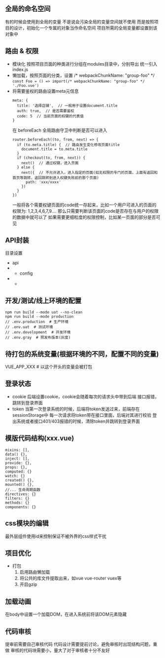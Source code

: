 ## 全局的命名空间
有的时候会使用到全局的变量
不是说会污染全局的变量空间就不使用
而是按照项目的设计，初始化一个专属的对象当作命名空间
项目所需的全局变量都设置到该对象中

## 路由 & 权限
- 模块化
  按照项目页面的种类进行分组在modules目录中，分别导出
  统一引入index.js
- 懒加载，按照页面的分类，设置 /* webpackChunkName: "group-foo" */
  `const Foo = () => import(/* webpackChunkName: "group-foo" */ './Foo.vue')`
- 将需要鉴权的路由设置meta元信息
  ```
  meta: {
    title: '选择店铺',  // 一般用于设置document.title
    auth: true,  // 是否需要鉴权
    code: 5  // 当前页面的权键的代表值
  }
  ```
  在 beforeEach 全局路由守卫中判断是否可以进入
  ```
  router.beforeEach((to, from, next) => {
    if (to.meta.title) {  // 路由发生变化修改页面title
      document.title = to.meta.title
    }
    if (checkout(to, from, next)) {
      next()  // 通过权键，进入页面
    } else {
      next({  // 不允许进入，进入指定的页面(如无权限的专门的页面，上面有返回和首页等跳转，返回跳转到进入权键失败前的那个页面)
        path: 'xxx/xxxx'
      })
    }
  })
  ```
  一般将各个需要权键页面的code统一存起来，比如一个用户可进入的页面的权限为: 1,2,3,4,6,7,9....
  那么只需要判断该页面的code是否存在与用户的权限的数据中就可以了
  如果需要更细粒度的权限控制，比如某一页面的部分是否可见

## API封装
目录设置
- api
- - config
- - 


## 开发/测试/线上环境的配置
```
npm run build --mode uat --no-clean
npm run build --mode production
// .env.production  # 生产环境
// .env.uat  # 测试环境
// .env.development  # 开发环境
// .env.gray  # 预发布版本(灰度)
```

## 待打包的系统变量(根据环境的不同，配置不同的变量)
VUE_APP_XXX  # 以这个开头的变量会被打包

## 登录状态
- cookie
  后端设置cookie，cookie会随着每次的请求头中带到后端
  接口报错，跳转到登录界面
- token
  当第一次登录系统的时候，后端将token发送过来，前端存在sessionStorage中
  每一次请求将token带在接口里面，后端对其进行校验
  登出系统或者接口401/403报错的时候，清除token并跳转到登录界面

## 模版代码结构(xxx.vue)
```
mixins: [],
data() {},
inject: [],
provide: {},
props: {},
computed: {}
watch: {}
created() {},
mounted() {},
//... 生命周期函数
directives: {}
filters: {}
methods: {}
components: {}
```

## css模块的编辑
最外层组件使用id来控制保证不被外界的css样式干扰

## 项目优化
- 打包
  1. 启用路由懒加载
  2. 将公共的库文件提取出来，如vue vue-router vuex等
  3. 开启gzip

## 加载动画
在body中设置一个加载DOM，在进入系统前将该DOM元素隐藏

## 代码审核
提审前需要自己审核代码
代码设计需要提前讨论，避免审核时出现结构问题，重做
审核的代码块需要小，量大了对于审核者十分不友好